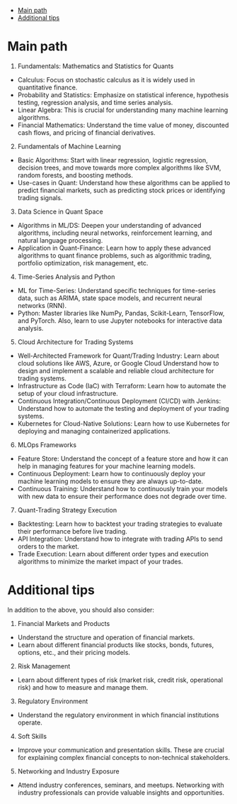 
<!-- TOC -->

- [Main path](#main-path)
- [Additional tips](#additional-tips)

<!-- /TOC -->

# Main path

1. Fundamentals: Mathematics and Statistics for Quants

- Calculus: Focus on stochastic calculus as it is widely used in quantitative finance.
- Probability and Statistics: Emphasize on statistical inference, hypothesis testing, regression analysis, and time series analysis.
- Linear Algebra: This is crucial for understanding many machine learning algorithms.
- Financial Mathematics: Understand the time value of money, discounted cash flows, and pricing of financial derivatives.

2. Fundamentals of Machine Learning

- Basic Algorithms: Start with linear regression, logistic regression, decision trees, and move towards more complex algorithms like SVM, random forests, and boosting methods.
- Use-cases in Quant: Understand how these algorithms can be applied to predict financial markets, such as predicting stock prices or identifying trading signals.

3. Data Science in Quant Space

- Algorithms in ML/DS: Deepen your understanding of advanced algorithms, including neural networks, reinforcement learning, and natural language processing.
- Application in Quant-Finance: Learn how to apply these advanced algorithms to quant finance problems, such as algorithmic trading, portfolio optimization, risk management, etc.

4. Time-Series Analysis and Python

- ML for Time-Series: Understand specific techniques for time-series data, such as ARIMA, state space models, and recurrent neural networks (RNN).
- Python: Master libraries like NumPy, Pandas, Scikit-Learn, TensorFlow, and PyTorch. Also, learn to use Jupyter notebooks for interactive data analysis.

5. Cloud Architecture for Trading Systems

- Well-Architected Framework for Quant/Trading Industry: Learn about cloud solutions like AWS, Azure, or Google Cloud Understand how to design and implement a scalable and reliable cloud architecture for trading systems.
- Infrastructure as Code (IaC) with Terraform: Learn how to automate the setup of your cloud infrastructure.
- Continuous Integration/Continuous Deployment (CI/CD) with Jenkins: Understand how to automate the testing and deployment of your trading systems.
- Kubernetes for Cloud-Native Solutions: Learn how to use Kubernetes for deploying and managing containerized applications.

6. MLOps Frameworks

- Feature Store: Understand the concept of a feature store and how it can help in managing features for your machine learning models.
- Continuous Deployment: Learn how to continuously deploy your machine learning models to ensure they are always up-to-date.
- Continuous Training: Understand how to continuously train your models with new data to ensure their performance does not degrade over time.

7. Quant-Trading Strategy Execution

- Backtesting: Learn how to backtest your trading strategies to evaluate their performance before live trading.
- API Integration: Understand how to integrate with trading APIs to send orders to the market.
- Trade Execution: Learn about different order types and execution algorithms to minimize the market impact of your trades.

# Additional tips

In addition to the above, you should also consider:

1. Financial Markets and Products

- Understand the structure and operation of financial markets.
- Learn about different financial products like stocks, bonds, futures, options, etc., and their pricing models.

2. Risk Management

- Learn about different types of risk (market risk, credit risk, operational risk) and how to measure and manage them.

3. Regulatory Environment

- Understand the regulatory environment in which financial institutions operate.

4. Soft Skills

- Improve your communication and presentation skills. These are crucial for explaining complex financial concepts to non-technical stakeholders.

5. Networking and Industry Exposure

- Attend industry conferences, seminars, and meetups. Networking with industry professionals can provide valuable insights and opportunities.
